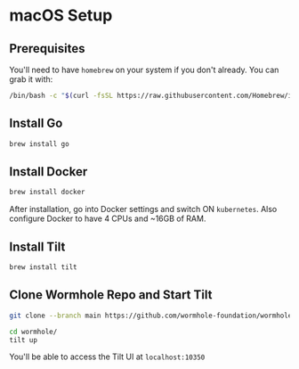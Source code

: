 # macOS Setup

## Prerequisites

You'll need to have `homebrew` on your system if you don't already. You can grab it with:

```sh
/bin/bash -c "$(curl -fsSL https://raw.githubusercontent.com/Homebrew/install/HEAD/install.sh)"
```

## Install Go

```sh
brew install go
```

## Install Docker

```sh
brew install docker
```

After installation, go into Docker settings and switch ON `kubernetes`. Also configure Docker to have 4 CPUs and ~16GB of RAM.

## Install Tilt

```sh
brew install tilt
```

## Clone Wormhole Repo and Start Tilt

```sh
git clone --branch main https://github.com/wormhole-foundation/wormhole.git
```

```sh
cd wormhole/
tilt up
```

You'll be able to access the Tilt UI at
`localhost:10350`
